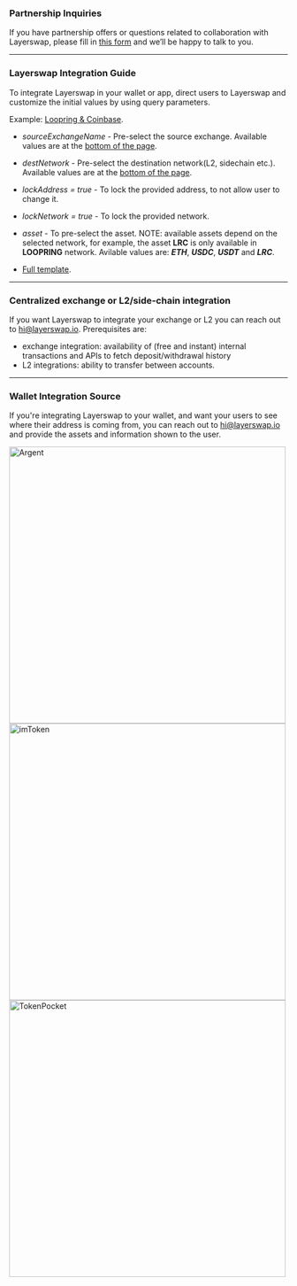 ### Partnership Inquiries

If you have partnership offers or questions related to collaboration with Layerswap, please fill in <a href='https://t507xw0ywxn.typeform.com/to/hecTNbte#name=xxxxx' target='_blank'>this form</a> and we’ll be happy to talk to you.

---

### Layerswap Integration Guide

To integrate Layerswap in your wallet or app, direct users to Layerswap and customize the initial values by using query parameters.

Example: [Loopring & Coinbase](https://www.layerswap.io/?destNetwork=LOOPRING_MAINNET&sourceExchangeName=coinbase).

- *sourceExchangeName* - Pre-select the source exchange. Available values are at the <a href='#bottom2'>bottom of the page</a>.


- *destNetwork* - Pre-select the destination network(L2, sidechain etc.). Available values are at the <a href='#bottom'>bottom of the page</a>.
   
- *lockAddress = true* - To lock the provided address, to not allow user to change it.

- *lockNetwork = true* - To lock the provided network.

- *asset* - To pre-select the asset. NOTE: available assets depend on the selected network, for example, the asset **LRC** is only available in **LOOPRING** network. Avilable values are: ***ETH***, ***USDC***, ***USDT*** and ***LRC***.

- [Full template](https://www.layerswap.io/?destNetwork=zksync_mainnet&destAddress=zksync%3A0x4d70500858f9705ddbd56d007d13bbc92c9c67d1&lockNetwork=true&lockAddress=true&addressSource=argent&email=tantushyan2736%40gmail.com).

---

### Centralized exchange or L2/side-chain integration

If you want Layerswap to integrate your exchange or L2 you can reach out to hi@layerswap.io. Prerequisites are:
- exchange integration: availability of (free and instant) internal transactions and APIs to fetch deposit/withdrawal history
- L2 integrations: ability to transfer between accounts.

---

### Wallet Integration Source

If you're integrating Layerswap to your wallet, and want your users to see where their address is coming from, you can reach out to hi@layerswap.io and provide the assets and information shown to the user.

<img className='mx-auto' src="/images/argentIntegr.png" alt="Argent" width="500"/> 
<img className='mx-auto' src="/images/imTokenIntegr.png" alt="imToken" width="500"/>
<img className='mx-auto' src="/images/tokenPocketIntegr.png" alt="TokenPocket" width="500"/>